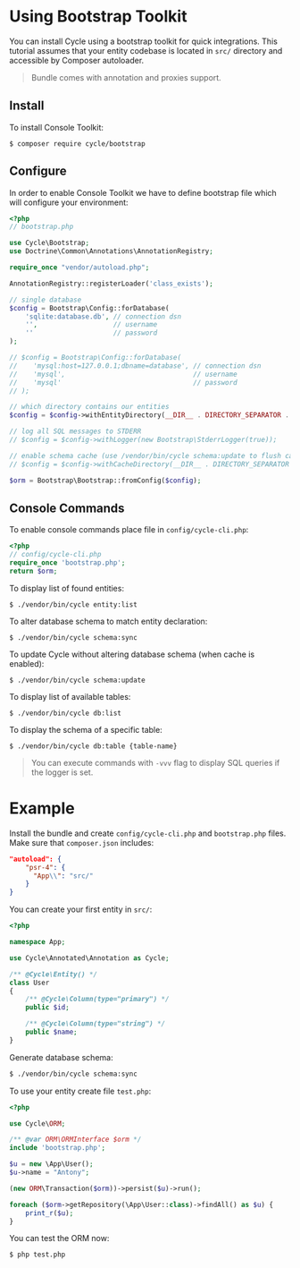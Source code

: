 # Using Bootstrap Toolkit
You can install Cycle using a bootstrap toolkit for quick integrations. This tutorial assumes that your entity codebase is located in 
`src/` directory and accessible by Composer autoloader.

> Bundle comes with annotation and proxies support.

## Install
To install Console Toolkit:

```
$ composer require cycle/bootstrap
```

## Configure
In order to enable Console Toolkit we have to define bootstrap file which will configure your environment:

```php
<?php
// bootstrap.php

use Cycle\Bootstrap;
use Doctrine\Common\Annotations\AnnotationRegistry;

require_once "vendor/autoload.php";

AnnotationRegistry::registerLoader('class_exists');

// single database
$config = Bootstrap\Config::forDatabase(
    'sqlite:database.db', // connection dsn
    '',                   // username
    ''                    // password
);

// $config = Bootstrap\Config::forDatabase(
//    'mysql:host=127.0.0.1;dbname=database', // connection dsn
//    'mysql',                                // username
//    'mysql'                                 // password
// );

// which directory contains our entities
$config = $config->withEntityDirectory(__DIR__ . DIRECTORY_SEPARATOR . 'src');

// log all SQL messages to STDERR
// $config = $config->withLogger(new Bootstrap\StderrLogger(true));

// enable schema cache (use /vendor/bin/cycle schema:update to flush cache), keep commented to disable caching
// $config = $config->withCacheDirectory(__DIR__ . DIRECTORY_SEPARATOR . 'cache');

$orm = Bootstrap\Bootstrap::fromConfig($config);
```

## Console Commands
To enable console commands place file in `config/cycle-cli.php`:

```php
<?php
// config/cycle-cli.php
require_once 'bootstrap.php';
return $orm;
```

To display list of found entities:

```
$ ./vendor/bin/cycle entity:list
```

To alter database schema to match entity declaration:

```
$ ./vendor/bin/cycle schema:sync
```

To update Cycle without altering database schema (when cache is enabled):

```
$ ./vendor/bin/cycle schema:update
```

To display list of available tables:
```
$ ./vendor/bin/cycle db:list
```

To display the schema of a specific table:

```
$ ./vendor/bin/cycle db:table {table-name}
```

> You can execute commands with `-vvv` flag to display SQL queries if the logger is set.

# Example
Install the bundle and create `config/cycle-cli.php` and `bootstrap.php` files. Make sure that `composer.json` includes:

```json
"autoload": {
    "psr-4": {
      "App\\": "src/"
    }
}
```

You can create your first entity in `src/`:

```php
<?php

namespace App;

use Cycle\Annotated\Annotation as Cycle;

/** @Cycle\Entity() */
class User
{
    /** @Cycle\Column(type="primary") */
    public $id;

    /** @Cycle\Column(type="string") */
    public $name;
}
```

Generate database schema:

```bash
$ ./vendor/bin/cycle schema:sync
```

To use your entity create file `test.php`:

```php
<?php

use Cycle\ORM;

/** @var ORM\ORMInterface $orm */
include 'bootstrap.php';

$u = new \App\User();
$u->name = "Antony";

(new ORM\Transaction($orm))->persist($u)->run();

foreach ($orm->getRepository(\App\User::class)->findAll() as $u) {
    print_r($u);
}
```

You can test the ORM now:

```bash
$ php test.php
```
